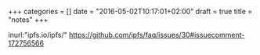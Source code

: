 +++
categories = []
date = "2016-05-02T10:17:01+02:00"
draft = true
title = "notes"
+++

inurl:"ipfs.io/ipfs/"
https://github.com/ipfs/faq/issues/30#issuecomment-172756566
